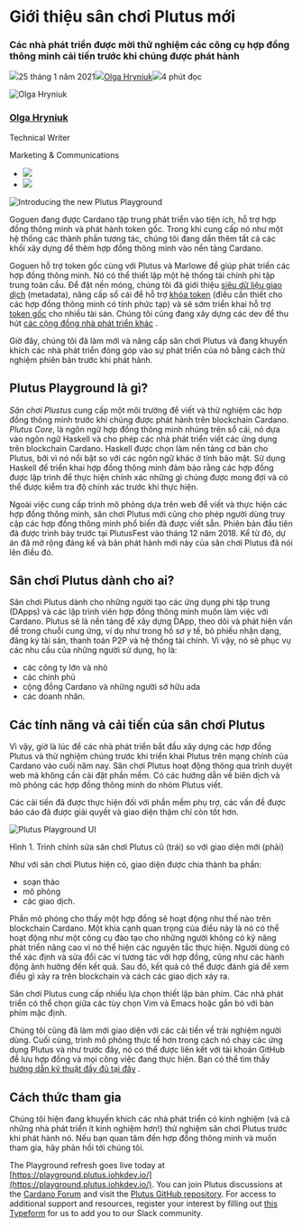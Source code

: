 # Giới thiệu sân chơi Plutus mới

### **Các nhà phát triển được mời thử nghiệm các công cụ hợp đồng thông minh cải tiến trước khi chúng được phát hành**

![](img/2021-01-25-introducing-the-new-plutus-playground.002.png)25 tháng 1 năm 2021![](img/2021-01-25-introducing-the-new-plutus-playground.002.png)[Olga Hryniuk](tmp//en/blog/authors/olga-hryniuk/page-1/)![](img/2021-01-25-introducing-the-new-plutus-playground.003.png)4 phút đọc

![Olga Hryniuk](img/2021-01-25-introducing-the-new-plutus-playground.004.png)[](tmp//en/blog/authors/olga-hryniuk/page-1/)

### [**Olga Hryniuk**](tmp//en/blog/authors/olga-hryniuk/page-1/)

Technical Writer

Marketing &amp; Communications

- ![](img/2021-01-25-introducing-the-new-plutus-playground.005.png)[](https://www.linkedin.com/in/olga-hryniuk-1094a3160/ "LinkedIn")
- ![](img/2021-01-25-introducing-the-new-plutus-playground.006.png)[](https://github.com/olgahryniuk "GitHub")

![Introducing the new Plutus Playground ](img/2021-01-25-introducing-the-new-plutus-playground.007.jpeg)

Goguen đang được Cardano tập trung phát triển vào tiện ích, hỗ trợ hợp đồng thông minh và phát hành token gốc. Trong khi cung cấp nó như một hệ thống các thành phần tương tác, chúng tôi đang dần thêm tất cả các khối xây dựng để thêm hợp đồng thông minh vào nền tảng Cardano.

Goguen hỗ trợ token gốc cùng với Plutus và Marlowe để giúp phát triển các hợp đồng thông minh. Nó có thể thiết lập một hệ thống tài chính phi tập trung toàn cầu. Để đặt nền móng, chúng tôi đã giới thiệu [siêu dữ liệu giao dịch](https://iohk.io/en/blog/posts/2020/11/03/getting-to-grips-with-metadata-on-cardano/) (metadata), nâng cấp sổ cái để hỗ trợ [khóa token](https://iohk.io/en/blog/posts/2020/12/02/goguen-brings-token-locking-to-cardano/) (điều cần thiết cho các hợp đồng thông minh có tính phức tạp) và sẽ sớm triển khai hỗ trợ [token gốc](https://developers.cardano.org/en/development-environments/native-tokens/native-tokens/) cho nhiều tài sản. Chúng tôi cũng đang xây dựng các dev để thu hút [các cộng đồng nhà phát triển khác](https://developers.cardano.org/) .

Giờ đây, chúng tôi đã làm mới và nâng cấp sân chơi Plutus và đang khuyến khích các nhà phát triển đóng góp vào sự phát triển của nó bằng cách thử nghiệm phiên bản trước khi phát hành.

## **Plutus Playground là gì?**

*Sân chơi Plustus* cung cấp một môi trường để viết và thử nghiệm các hợp đồng thông minh trước khi chúng được phát hành trên blockchain Cardano. *Plutus Core*, là ngôn ngữ hợp đồng thông minh nhúng trên sổ cái, nó dựa vào ngôn ngữ Haskell và cho phép các nhà phát triển viết các ứng dụng trên blockchain Cardano. Haskell được chọn làm nền tảng cơ bản cho Plutus, bởi vì nó nổi bật so với các ngôn ngữ  khác ở tính bảo mật. Sử dụng Haskell để triển khai hợp đồng thông minh đảm bảo rằng các hợp đồng được lập trình để thực hiện chính xác những gì chúng được mong đợi và có thể được kiểm tra độ chính xác trước khi thực hiện.

Ngoài việc cung cấp trình mô phỏng dựa trên web để viết và thực hiện các hợp đồng thông minh, sân chơi Plutus mới cũng cho phép người dùng truy cập các hợp đồng thông minh phổ biến đã được viết sẵn. Phiên bản đầu tiên đã được trình bày trước tại PlutusFest vào tháng 12 năm 2018. Kể từ đó, dự án đã mở rộng đáng kể và bản phát hành mới này của sân chơi Plutus đã nói lên điều đó.

## **Sân chơi Plutus dành cho ai?**

Sân chơi Plutus dành cho những người tạo các ứng dụng phi tập trung (DApps) và các lập trình viên hợp đồng thông minh muốn làm việc với Cardano. Plutus sẽ là nền tảng để xây dựng DApp, theo dõi và phát hiện vấn đề trong chuỗi cung ứng, ví dụ như trong hồ sơ y tế, bỏ phiếu nhận dạng, đăng ký tài sản, thanh toán P2P và hệ thống tài chính. Vì vậy, nó sẽ phục vụ các nhu cầu của những người sử dụng, họ là:

- các công ty lớn và nhỏ
- các chính phủ
- cộng đồng Cardano và những người sở hữu ada
- các doanh nhân.

## **Các tính năng và cải tiến của sân chơi Plutus**

Vì vậy, giờ là lúc để các nhà phát triển bắt đầu xây dựng các hợp đồng Plutus và thử nghiệm chúng trước khi triển khai Plutus trên mạng chính của Cardano vào cuối năm nay. Sân chơi Plutus hoạt động thông qua trình duyệt web mà không cần cài đặt phần mềm. Có các hướng dẫn về biên dịch và mô phỏng các hợp đồng thông minh do nhóm Plutus viết.

Các cải tiến đã được thực hiện đối với phần mềm phụ trợ, các vấn đề được báo cáo đã được giải quyết và giao diện thậm chí còn tốt hơn.

![Plutus Playground UI](img/2021-01-25-introducing-the-new-plutus-playground.008.png)

Hình 1. Trình chỉnh sửa sân chơi Plutus cũ (trái) so với giao diện mới (phải)

Như với sân chơi Plutus hiện có, giao diện được chia thành ba phần:

- soạn thảo
- mô phỏng
- các giao dịch.

Phần mô phỏng cho thấy một hợp đồng sẽ hoạt động như thế nào trên blockchain Cardano. Một khía cạnh quan trọng của điều này là nó có thể hoạt động như một công cụ đào tạo cho những người không có kỹ năng phát triển nâng cao vì nó thể hiện các nguyên tắc thực hiện. Người dùng có thể xác định và sửa đổi các ví tương tác với hợp đồng, cũng như các hành động ảnh hưởng đến kết quả. Sau đó, kết quả có thể được đánh giá để xem điều gì xảy ra trên blockchain và cách các giao dịch xảy ra.

Sân chơi Plutus cung cấp nhiều lựa chọn thiết lập bàn phím. Các nhà phát triển có thể chọn giữa các tùy chọn Vim và Emacs hoặc gắn bó với bàn phím mặc định.

Chúng tôi cũng đã làm mới giao diện với các cải tiến về trải nghiệm người dùng. Cuối cùng, trình mô phỏng thực tế hơn trong cách nó chạy các ứng dụng Plutus và như trước đây, nó có thể được liên kết với tài khoản GitHub để lưu hợp đồng và mọi công việc đang thực hiện. Bạn có thể tìm thấy [hướng dẫn kỹ thuật đầy đủ tại đây](https://youtu.be/DhRS-JvoCw8) .

## **Cách thức tham gia**

Chúng tôi hiện đang khuyến khích các nhà phát triển có kinh nghiệm (và cả những nhà phát triển ít kinh nghiệm hơn!) thử nghiệm sân chơi Plutus trước khi phát hành nó. Nếu bạn quan tâm đến hợp đồng thông minh và muốn tham gia, hãy phản hồi tới chúng tôi.

The Playground refresh goes live today at [https://playground.plutus.iohkdev.io/](https://playground.plutus.iohkdev.io/). You can join Plutus discussions at the [Cardano Forum](https://forum.cardano.org/c/developers/cardano-plutus/148) and visit the [Plutus GitHub repository](https://github.com/input-output-hk/plutus). For access to additional support and resources, register your interest by filling out [this Typeform](https://input-output.typeform.com/to/gQ0t9ep5) for us to add you to our Slack community.
